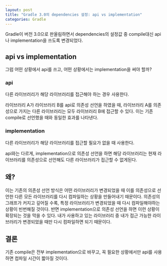 ```yaml
---
layout: post
title: "Gradle 3.0의 dependencies 설정: api vs implementation"
categories: Gradle
---
```


Gradle이 버전 3.0으로 판올림하면서 dependencies의 설정값 중 compile대신 api나 implementation을 쓰도록 변경되었다.

## api vs implementation

그럼 어떤 상황에서 api를 쓰고, 어떤 상황에서는 implementation을 써야 할까?

### api

다른 라이브러리가 해당 라이브러리를 접근해야 하는 경우 사용한다.

라이브러리 A가 라이브러리 B를 api로 의존성 선언을 하였을 때, 라이브러리 A를 의존성으로 가지는 다른 라이브러리는 모두 라이브러리 B에 접근할 수 있다. 이는 기존 compile로 선언했을 때와 동일한 효과를 나타낸다.

### implementation

다른 라이브러리가 해당 라이브러리를 접근할 필요가 없을 때 사용한다.

api와는 다르게, implementation으로 의존성 선언을 하면 해당 라이브러리는 현재 라이브러리를 의존성으로 선언해도 다른 라이브러리가 접근할 수 없게된다.

## 왜?

이는 기존의 의존성 선언 방식은 어떤 라이브러리가 변경되었을 때 이를 의존성으로 선언한 다른 모든 라이브러리를 다시 컴파일하는 상황을 만들어내기 때문이다. 의존성의 그래프가 커지고 깊어질 수록, 특정 라이브러리가 변경되었을 때 다시 컴파일해야하는 상황이 빈번해질 것이다. 반면 implementation으로 의존성 선언을 하면 이런 상황이 확장되는 것을 막을 수 있다. 내가 사용하고 있는 라이브러리 중 내가 접근 가능한 라이브러리가 변경되었을 때만 다시 컴파일하면 되기 때문이다.

## 결론

기존 compile은 전부 implementation으로 바꾸고, 꼭 필요한 상황에서만 api를 사용하면 컴파일 시간이 짧아질 것이다.